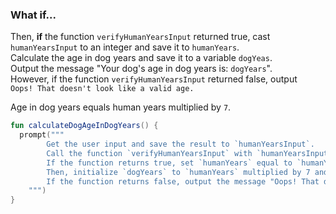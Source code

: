 ### What if...
Then, **if** the function `verifyHumanYearsInput` returned true, cast `humanYearsInput` to an integer and save it to `humanYears`.\
Calculate the age in dog years and save it to a variable `dogYeas`.\
Output the message "Your dog's age in dog years is: `dogYears`". \
However, if the function `verifyHumanYearsInput` returned false, output  
`Oops! That doesn't look like a valid age.`

<div class="hint" title="How to calculate age in dog years?">

Age in dog years equals human years multiplied by `7`.
</div>

<div class="hint" title="Example of a prompt">

```kotlin
fun calculateDogAgeInDogYears() {
  prompt("""
        Get the user input and save the result to `humanYearsInput`.
        Call the function `verifyHumanYearsInput` with `humanYearsInput`. 
        If the function returns true, set `humanYears` equal to `humanYearsInput` interpreted as an integer.
        Then, initialize `dogYears` to `humanYears` multiplied by 7 and output the message "Your dog's age in dog years is: `dogYears`".
        If the function returns false, output the message "Oops! That doesn't look like a valid age.".
    """)
}
```
</div>